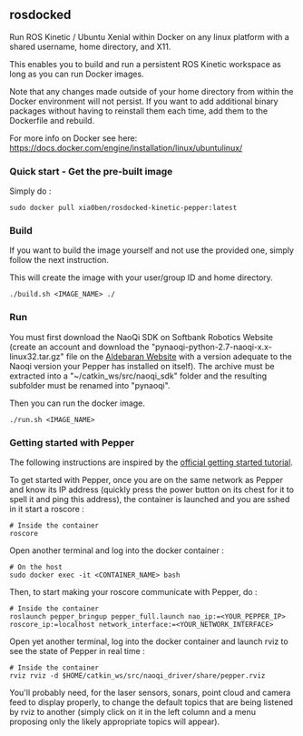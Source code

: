 ## rosdocked

Run ROS Kinetic / Ubuntu Xenial within Docker on any linux platform with a shared username, home directory, and X11.

This enables you to build and run a persistent ROS Kinetic workspace as long as you can run Docker images.

Note that any changes made outside of your home directory from within the Docker environment will not persist. If you want to add additional binary packages without having to reinstall them each time, add them to the Dockerfile and rebuild.

For more info on Docker see here: https://docs.docker.com/engine/installation/linux/ubuntulinux/

### Quick start - Get the pre-built image

Simply do :
```
sudo docker pull xia0ben/rosdocked-kinetic-pepper:latest
```

### Build

If you want to build the image yourself and not use the provided one, simply follow the next instruction.

This will create the image with your user/group ID and home directory.

```
./build.sh <IMAGE_NAME> ./
```

### Run

You must first download the NaoQi SDK on Softbank Robotics Website (create an account and download the "pynaoqi-python-2.7-naoqi-x.x-linux32.tar.gz" file on the [Aldebaran Website](https://community.aldebaran.com/en/resources/software) with a version adequate to the Naoqi version your Pepper has installed on itself). The archive must be extracted into a "~/catkin_ws/src/naoqi_sdk" folder and the resulting subfolder must be renamed into "pynaoqi".

Then you can run the docker image.

```
./run.sh <IMAGE_NAME>
```

### Getting started with Pepper

The following instructions are inspired by the [official getting started tutorial](http://wiki.ros.org/pepper/Tutorials).

To get started with Pepper, once you are on the same network as Pepper and know its IP address (quickly press the power button on its chest for it to spell it and ping this address), the container is launched and you are sshed in it start a roscore :

```
# Inside the container
roscore
```

Open another terminal and log into the docker container :

```
# On the host
sudo docker exec -it <CONTAINER_NAME> bash
```

Then, to start making your roscore communicate with Pepper, do :

```
# Inside the container
roslaunch pepper_bringup pepper_full.launch nao_ip:=<YOUR_PEPPER_IP> roscore_ip:=localhost network_interface:=<YOUR_NETWORK_INTERFACE>
```

Open yet another terminal, log into the docker container and launch rviz to see the state of Pepper in real time :

```
# Inside the container
rviz rviz -d $HOME/catkin_ws/src/naoqi_driver/share/pepper.rviz
```

You'll probably need, for the laser sensors, sonars, point cloud and camera feed to display properly, to change the default  topics that are being listened by rviz to another (simply click on it in the left column and a menu proposing only the likely appropriate topics will appear).
